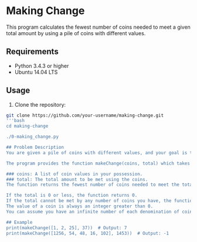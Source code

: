 # Making Change

This program calculates the fewest number of coins needed to meet a given total amount by using a pile of coins with different values.

## Requirements

- Python 3.4.3 or higher
- Ubuntu 14.04 LTS

## Usage

1. Clone the repository:

```bash
git clone https://github.com/your-username/making-change.git
'''bash
cd making-change

./0-making_change.py

## Problem Description
You are given a pile of coins with different values, and your goal is to determine the fewest number of coins needed to meet a given total amount.

The program provides the function makeChange(coins, total) which takes in two parameters:

### coins: A list of coin values in your possession.
### total: The total amount to be met using the coins.
The function returns the fewest number of coins needed to meet the total amount. The following conditions apply:

If the total is 0 or less, the function returns 0.
If the total cannot be met by any number of coins you have, the function returns -1.
The value of a coin is always an integer greater than 0.
You can assume you have an infinite number of each denomination of coin in the list.

## Example
print(makeChange([1, 2, 25], 37))  # Output: 7
print(makeChange([1256, 54, 48, 16, 102], 1453))  # Output: -1
